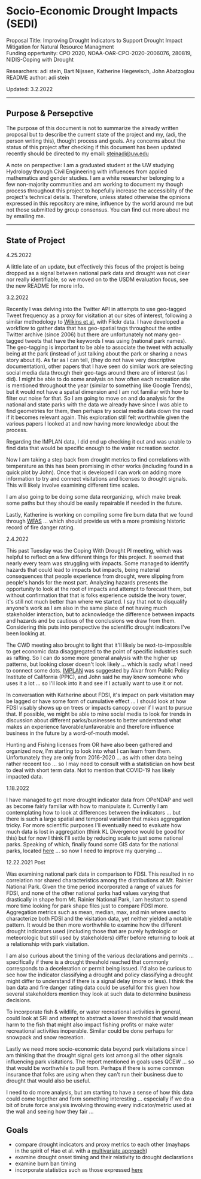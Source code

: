 # Socio-Economic Drought Impacts (SEDI)

Proposal Title: Improving Drought Indicators to Support Drought Impact Mitigation for Natural Resource Managment    
Funding oppertunity: CPO 2020, NOAA-OAR-CPO-2020-2006076, 280819, NIDIS-Coping with Drought    

Researchers: adi stein, Bart Nijssen, Katherine Hegewisch, John Abatzoglou    
README author: adi stein

Updated: 3.2.2022    

------------------------------------------

## Purpose & Persepctive

The purpose of this document is not to summarize the already written proposal but to describe the current state of the project and my, (adi, the person writing this), thought process and goals. Any concerns about the status of this project after checking if this document has been updated recently should be directed to my email: steinadi@uw.edu

A note on perspective: I am a graduated student at the UW studying Hydrology through Civil Engineering with influences from applied mathematics and gender studies. I am a white researcher belonging to a few non-majority communities and am working to document my though process throughout this project to hopefully increase the accessiblity of the project's technical details. Therefore, unless stated otherwise the opinions expressed in this repository are mine, influence by the world around me but not those submitted by group consensus. You can find out more about me by emailing me.

-------------------------------------------

## State of Project

4.25.2022

A little late of an update, but effectively this focus of the project is being dropped as a signal between national park data and drought was not clear nor really identifiable, so we moved on to the USDM evaluation focus, see the new README for more info.

3.2.2022

Recently I was delving into the Twitter API in attempts to use geo-tagged Tweet frequency as a proxy for visitation at our sites of interest, following a similar methodology to [Wilkins et al.](https://www.nature.com/articles/s41598-021-82145-z) with Flickr data. I have developed a workflow to gather data that has geo-spatial tags throughout the entire Twitter archive (since 2006) but there are unfortunately not many geo-tagged tweets that have the keywords I was using (national park names). The geo-tagging is important to be able to associate the tweet with actually being at the park (instead of just talking about the park or sharing a news story about it). As far as I can tell, (they do not have very descriptive documentation), other papers that I have seen do similar work are selecting social media data through their geo-tags around there are of interest (as I did). I might be able to do some analysis on how often each recreation site is mentioned throughout the year (similar to something like Google Trends), but it would not have a spatial dimension and I am not familiar with how to filter out noise for that. So I am going to move on and do analysis for the national and state parks with the data we already have since I was able to find geometries for them, then perhaps try social media data down the road if it becomes relevant again. This exploration still felt worthwhile given the various papers I looked at and now having more knowledge about the process. 

Regarding the IMPLAN data, I did end up checking it out and was unable to find data that would be specific enough to the water recreation sector.

Now I am taking a step back from drought metrics to find correlations with temperature as this has been promising in other works (including found in a quick plot by John). Once that is developed I can work on adding more information to try and connect visitations and licenses to drought signals. This will likely involve examining different time scales.

I am also going to be doing some data reorganizing, which make break some paths but they should be easily repairable if needed in the future.

Lastly, Katherine is working on compiling some fire burn data that we found through [WFAS](http://www.wfas.net/) ... which should provide us with a more promising historic record of fire danger rating. 

2.4.2022

This past Tuesday was the Coping With Drought PI meeting, which was helpful to reflect on a few different things for this project. It seemed that nearly every team was struggling with impacts. Some managed to identify hazards that could lead to impacts but impacts, being material consequences that people experience from drought, were slipping from people's hands for the most part. Analyzing hazards presents the opportunity to look at the root of impacts and attempt to forecast them, but without confirmation that that is folks experience outside the ivory tower, it's still not much better than where we started. I say that not to disqualify anyone's work as I am also in the same place of not having much stakeholder interaction, but to acknowledge the difference between impacts and hazards and be cautious of the conclusions we draw from them. Considering this puts into perspective the scientific drought indicators I've been looking at.

The CWD meeting also brought to light that it'll likely be next-to-impossible to get economic data disaggregated to the point of specific industries such as rafting. So I can do some more general analysis with the higher up patterns, but looking closer doesn't look likely ... which is sadly what I need to connect some dots. [IMPLAN](https://support.implan.com/hc/en-us/articles/115009674428-IMPLAN-Sectoring-NAICS-Correspondences) was suggested by Alvar from Public Policy Institute of California (PPIC), and John said he may know someone who uses it a lot ... so I'll look into it and see if I actually want to use it or not.

In conversation with Katherine about FDSI, it's impact on park visitation may be lagged or have some form of cumulative effect ... I should look at how FDSI visably shows up on trees or impacts canopy cover if I want to pursue that. If possible, we might be able to mine social media to look for trends in discussion about different parks/businesses to better understand what makes an experience favorable/unfavorable and therefore influence business in the future by a word-of-mouth model. 

Hunting and Fishing licenses from OR have also been gathered and organized now, I'm starting to look into what I can learn from them. Unfortunately they are only from 2016-2020 ... as with other data being rather receent too ... so I may need to consult with a statistician on how best to deal with short term data. Not to mention that COVID-19 has likely impacted data.

1.18.2022

I have managed to get more drought indicator data from OPeNDAP and well as become fairly familiar with how to manipulate it. Currently I am contemplating how to look at differences between the indicators ... but there is such a large spatial and temporal variation that makes aggregation tricky. For more scientific purposes I'll eventually need to evaluate how much data is lost in aggregation (think KL Divergence would be good for this) but for now I think I'll settle by reducing scale to just some national parks. Speaking of which, finally found some GIS data for the national parks, located [here](https://public-nps.opendata.arcgis.com/datasets/nps-boundary-1/explore?location=39.273308%2C-117.638430%2C5.00) ... so now I need to improve my querying ...

12.22.2021 Post

Was examining national park data in comparison to FDSI. This resulted in no correlation nor shared characteristics among the distributions at Mt. Rainier National Park. Given the time period incorporated a range of values for FDSI, and none of the other national parks had values varying that drastically in shape from Mt. Rainier National Park, I am hesitant to spend more time looking for park shape files just to compare FDSI more. Aggregation metrics such as mean, median, max, and min where used to characterize both FDSI and the visitation data, yet neither yielded a notable pattern. It would be then more worthwhile to examine how the different drought indicators used (including those that are purely hydrologic or meteorologic but still used by stakeholders) differ before returning to look at a relationship with park visitation.

I am also curious about the timing of the various declarations and permits ... specifically if there is a drought threshold reached that commonly corresponds to a deceleration or permit being issued. I'd also be curious to see how the indicator classifying a drought and policy classifying a drought might differ to understand if there is a signal delay (more or less). I think the ban data and fire danger rating data could be useful for this given how several stakeholders mention they look at such data to determine business decisions.

To incorporate fish & wildlife, or water recreational activities in general, could look at SRI and attempt to abstract a lower threshold that would mean harm to the fish that might also impact fishing profits or make water recreational activities inoperable. Similar could be done perhaps for snowpack and snow recreation.

Lastly we need more socio-economic data beyond park visitations since I am thinking that the drought signal gets lost among all the other signals influencing park visitations. The report mentioned in goals uses QCEW ... so that would be worthwhile to pull from. Perhaps if there is some common insurance that folks are using when they can't run their business due to drought that would also be useful. 

I need to do more analysis, but am starting to have a sense of how this data could come together and form something interesting ... especially if we do a bit of brute force analysis involving throwing every indicator/metric used at the wall and seeing how they fair ...

## Goals
- compare drought indicators and proxy metrics to each other (mayhaps in the spirit of Hao et al. with a [multivariate approach](http://dx.doi.org/10.1016/j.advwatres.2013.03.009))
- examine drought onset timing and their relativity to drought declarations
- examine burn ban timing 
- incorporate statistics such as those expressed [here](https://www.drought.gov/documents/analysis-impact-drought-agriculture-local-economies-public-health-and-crime-across)

